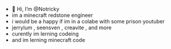 - 👋 Hi, I’m @Notricky
-  im a minecraft redstone engineer
- i would be a happy if im in a colabe with some prison youtuber
- jerrylum , seensven , creavite , and more
- curently im lerning codeing
- and im lerning minecraft code

